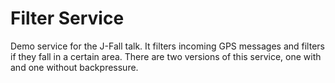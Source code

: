 Filter Service
==============

Demo service for the J-Fall talk. It filters incoming GPS messages and filters if they fall in a certain area. There
are two versions of this service, one with and one without backpressure.
